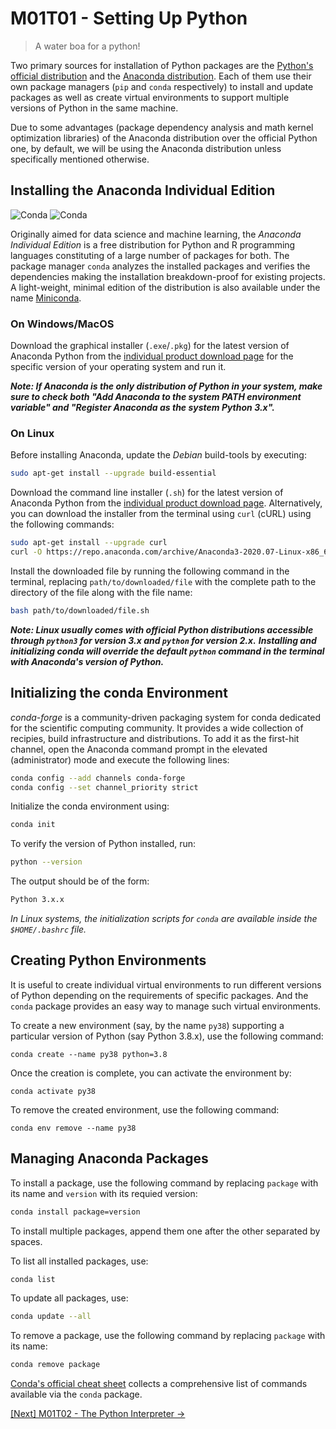 # M01T01 - Setting Up Python

> A water boa for a python!

Two primary sources for installation of Python packages are the [Python's official distribution](https://www.python.org) and the [Anaconda distribution](https://www.anaconda.com/). 
Each of them use their own package managers (`pip` and `conda` respectively) to install and update packages as well as create virtual environments to support multiple versions of Python in the same machine.

Due to some advantages (package dependency analysis and math kernel optimization libraries) of the Anaconda distribution over the official Python one, by default, we will be using the Anaconda distribution unless specifically mentioned otherwise.

## Installing the Anaconda Individual Edition
![Conda](https://img.shields.io/conda/vn/conda-forge/conda?label=version&style=flat-square)
![Conda](https://img.shields.io/conda/dn/conda-forge/conda?style=flat-square)

Originally aimed for data science and machine learning, the *Anaconda Individual Edition* is a free distribution for Python and R programming languages constituting of a large number of packages for both. 
The package manager `conda` analyzes the installed packages and verifies the dependencies making the installation breakdown-proof for existing projects. 
A light-weight, minimal edition of the distribution is also available under the name [Miniconda](https://docs.conda.io/en/latest/miniconda.html).

### On Windows/MacOS

Download the graphical installer (`.exe`/`.pkg`) for the latest version of Anaconda Python from the [individual product download page](https://www.anaconda.com/products/individual) for the specific version of your operating system and run it.

***Note: If Anaconda is the only distribution of Python in your system, make sure to check both "Add Anaconda to the system PATH environment variable" and "Register Anaconda as the system Python 3.x".***

### On Linux

Before installing Anaconda, update the *Debian* build-tools by executing:

```bash
sudo apt-get install --upgrade build-essential
```

Download the command line installer (`.sh`) for the latest version of Anaconda Python from the [individual product download page](https://www.anaconda.com/products/individual). Alternatively, you can download the installer from the terminal using `curl` (cURL) using the following commands:

```bash
sudo apt-get install --upgrade curl
curl -O https://repo.anaconda.com/archive/Anaconda3-2020.07-Linux-x86_64.sh
```

Install the downloaded file by running the following command in the terminal, replacing `path/to/downloaded/file` with the complete path to the directory of the file along with the file name:

```bash
bash path/to/downloaded/file.sh
```

***Note: Linux usually comes with official Python distributions accessible through `python3` for version 3.x and `python` for version 2.x.*** 
***Installing and initializing conda will override the default `python` command in the terminal with Anaconda's version of Python.***

## Initializing the conda Environment

*conda-forge* is a community-driven packaging system for conda dedicated for the scientific computing community. It provides a wide collection of recipies, build infrastructure and distributions. 
To add it as the first-hit channel, open the Anaconda command prompt in the elevated (administrator) mode and execute the following lines:

```bash
conda config --add channels conda-forge
conda config --set channel_priority strict
```

Initialize the conda environment using:

```bash
conda init
```

To verify the version of Python installed, run:

```bash
python --version
```

The output should be of the form:

```bash
Python 3.x.x
```

*In Linux systems, the initialization scripts for `conda` are available inside the `$HOME/.bashrc` file.*

## Creating Python Environments

It is useful to create individual virtual environments to run different versions of Python depending on the requirements of specific packages. 
And the `conda` package provides an easy way to manage such virtual environments.

To create a new environment (say, by the name `py38`) supporting a particular version of Python (say Python 3.8.x), use the following command:

```
conda create --name py38 python=3.8
```

Once the creation is complete, you can activate the environment by:

```
conda activate py38
```

To remove the created environment, use the following command:

```
conda env remove --name py38
```

## Managing Anaconda Packages

To install a package, use the following command by replacing `package` with its name and `version` with its requied version:

```bash
conda install package=version
```

To install multiple packages, append them one after the other separated by spaces.

To list all installed packages, use:

```bash
conda list
```

To update all packages, use:

```bash
conda update --all
```

To remove a package, use the following command by replacing `package` with its name:

```bash
conda remove package
```

[Conda's official cheat sheet](https://docs.conda.io/projects/conda/en/4.6.0/_downloads/52a95608c49671267e40c689e0bc00ca/conda-cheatsheet.pdf) collects a comprehensive list of commands available via the `conda` package.

[\[Next\] M01T02 - The Python Interpreter &#8594;](./m01t02-the-python-interpreter.md)
